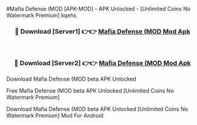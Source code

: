 #Mafia Defense (MOD [APK-MOD] - APK Unlocked - [Unlimited Coins No Watermark Premium] kqehs



<div align="center">

<h3>🔴 Download [Server1] 👉👉 <a href="https://momento.my/?title=Mafia_Defense_(MOD">Mafia Defense (MOD Mod Apk</a></h3><br>

<h3>🔴 Download [Server2] 👉👉 <a href="https://momento.my/?title=Mafia_Defense_(MOD">Mafia Defense (MOD Mod Apk</a></h3>
</div>



Download Mafia Defense (MOD beta APK Unlocked

Free Mafia Defense (MOD beta APK Unlocked [Unlimited Coins No Watermark Premium]

Download Mafia Defense (MOD beta APK Unlocked [Unlimited Coins No Watermark Premium] Mod For Android
